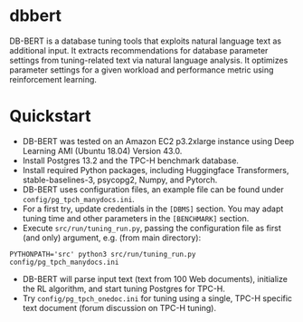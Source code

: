 # dbbert
DB-BERT is a database tuning tools that exploits natural language text as additional input. It extracts recommendations for database parameter settings from tuning-related text via natural language analysis. It optimizes parameter settings for a given workload and performance metric using reinforcement learning.

# Quickstart
- DB-BERT was tested on an Amazon EC2 p3.2xlarge instance using Deep Learning AMI (Ubuntu 18.04) Version 43.0.
- Install Postgres 13.2 and the TPC-H benchmark database.
- Install required Python packages, including Huggingface Transformers, stable-baselines-3, psycopg2, Numpy, and Pytorch.
- DB-BERT uses configuration files, an example file can be found under `config/pg_tpch_manydocs.ini`.
- For a first try, update credentials in the `[DBMS]` section. You may adapt tuning time and other parameters in the `[BENCHMARK]` section.
- Execute `src/run/tuning_run.py`, passing the configuration file as first (and only) argument, e.g. (from main directory):
```
PYTHONPATH='src' python3 src/run/tuning_run.py config/pg_tpch_manydocs.ini
```
- DB-BERT will parse input text (text from 100 Web documents), initialize the RL algorithm, and start tuning Postgres for TPC-H.
- Try `config/pg_tpch_onedoc.ini` for tuning using a single, TPC-H specific text document (forum discussion on TPC-H tuning).

